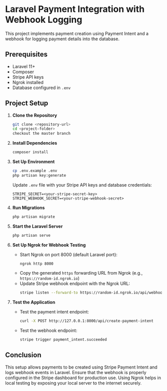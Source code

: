 # Laravel Payment Integration with Webhook Logging

This project implements payment creation using Payment Intent and a webhook for logging payment details into the database.

## Prerequisites
- Laravel 11+
- Composer
- Stripe API keys
- Ngrok installed
- Database configured in `.env`

## Project Setup
1. **Clone the Repository**
   ```sh
   git clone <repository-url>
   cd <project-folder>
   checkout the master branch
   ```

2. **Install Dependencies**
   ```sh
   composer install
   ```

3. **Set Up Environment**
   ```sh
   cp .env.example .env
   php artisan key:generate
   ```
   Update `.env` file with your Stripe API keys and database credentials:
   ```env
   STRIPE_SECRET=<your-stripe-secret-key>
   STRIPE_WEBHOOK_SECRET=<your-stripe-webhook-secret>
   ```

4. **Run Migrations**
   ```sh
   php artisan migrate
   ```

5. **Start the Laravel Server**
   ```sh
   php artisan serve
   ```

6. **Set Up Ngrok for Webhook Testing**
   - Start Ngrok on port 8000 (default Laravel port):
     ```sh
     ngrok http 8000
     ```
   - Copy the generated `https` forwarding URL from Ngrok (e.g., `https://random-id.ngrok.io`)
   - Update Stripe webhook endpoint with the Ngrok URL:
     ```sh
     stripe listen --forward-to https://random-id.ngrok.io/api/webhook
     ```

7. **Test the Application**
   - Test the payment intent endpoint:
     ```sh
     curl -X POST http://127.0.0.1:8000/api/create-payment-intent
     ```
   - Test the webhook endpoint:
     ```sh
     stripe trigger payment_intent.succeeded
     ```

## Conclusion
This setup allows payments to be created using Stripe Payment Intent and logs webhook events in Laravel. Ensure that the webhook is properly configured in the Stripe dashboard for production use. Using Ngrok helps in local testing by exposing your local server to the internet securely.

